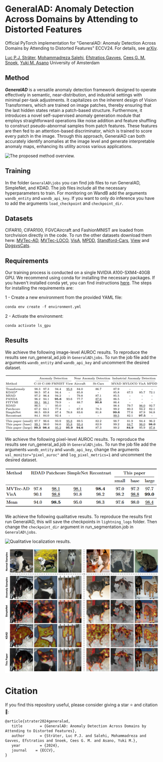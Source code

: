 # GeneralAD: Anomaly Detection Across Domains by Attending to Distorted Features

Official PyTorch implementation for "GeneralAD: Anomaly Detection Across Domains by Attending to Distorted Features" ECCV24. For details, see [arXiv](-).

[Luc P.J. Sträter](https://scholar.google.com/citations?user=tjKPuEsAAAAJ&hl=en), [Mohammadreza Salehi](https://scholar.google.com/citations?user=kpT3gcsAAAAJ&hl=en), [Efstratios Gavves](https://www.egavves.com/), [Cees G. M. Snoek](https://www.ceessnoek.info/), [Yuki M. Asano](https://yukimasano.github.io/)
University of Amsterdam


## Method
***GeneralAD*** is a versatile anomaly detection framework designed to operate effectively in semantic, near-distribution, and industrial settings with minimal per-task adjustments. It capitalizes on the inherent design of Vision Transformers, which are trained on image patches, thereby ensuring that the last hidden states retain a patch-based structure. Furthermore, it introduces a novel self-supervised anomaly generation module that employs straightforward operations like noise addition and feature shuffling to construct pseudo-abnormal samples from patch features. These features are then fed to an attention-based discriminator, which is trained to score every patch in the image. Through this approach, GeneralAD can both accurately identify anomalies at the image level and generate interpretable anomaly maps, enhancing its utility across various applications.

![The proposed method overview. ](images/method.png)

## Training
<a name="training"> </a>
In the folder `GeneralAD\jobs` you can find job files to run GeneralAD, SimpleNet, and KDAD. The job files include all the necessary hyperparameters to train. For monitoring on WandB add the arguments `wandb_entity` and `wandb_api_key`. If you want to only do inference you have to add the arguments `load_checkpoint` and `checkpoint_dir`. 


## Datasets
CIFAR10, CIFAR100, FGVCAircraft and FashionMNIST are loaded from torchvision directly in the code. To run the other datasets download them here: [MVTec-AD](https://www.mvtec.com/company/research/datasets/mvtec-ad), [MVTec-LOCO](https://www.mvtec.com/company/research/datasets/mvtec-loco), [VisA](https://amazon-visual-anomaly.s3.us-west-2.amazonaws.com/VisA_20220922.tar), [MPDD](https://vutbr-my.sharepoint.com/:f:/g/personal/xjezek16_vutbr_cz/EhHS_ufVigxDo3MC6Lweau0BVMuoCmhMZj6ddamiQ7-FnA?e=oHKCxI), [Standford-Cars](https://www.kaggle.com/datasets/jessicali9530/stanford-cars-dataset), [View](https://www.kaggle.com/datasets/puneet6060/intel-image-classification) and [DogsvsCats](https://www.kaggle.com/c/dogs-vs-cats). 

## Requirements

<a name="requirements"> </a>

Our training process is conducted on a single NVIDIA A100-SXM4-40GB GPU. We recommend using conda for installing the necessary packages. If you haven't installed conda yet, you can find instructions [here](https://www.anaconda.com/download). The steps for installing the requirements are:

1 - Create a new environment from the provided YAML file:

```python
conda env create -f environment.yml
```

2 - Activate the environment:

```
conda activate ls_gpu
```

## Results

We achieve the following image-level AUROC results. To reproduce the results see run_general_ad.job in `GeneralAD\jobs`. To run the job file add the arguments `wandb_entity` and `wandb_api_key` and uncomment the desired dataset.

![Image-level AUROC results](images/image_results.png)

We achieve the following pixel-level AUROC results. To reproduce the results see run_general_ad.job in `GeneralAD\jobs`. To run the job file add the arguments `wandb_entity` and `wandb_api_key`, change the arguments `val_monitor="pixel_auroc"` and `log_pixel_metrics=1` and uncomment the desired dataset.

![Pixel-level AUROC results](images/pixel_results.png)

We achieve the following qualitative results. To reproduce the results first run GeneralAD, this will save the checkpoints in `lightning_logs` folder. Then change the `checkpoint_dir` argument in run_segmentation.job in `GeneralAD\jobs`.

![Qualitative localization results.](images/localization.png)

![Qualitative localization comparison.](images/comparison.jpg)

# Citation

<a name="citation"> </a>

If you find this repository useful, please consider giving a star ⭐ and citation 📣:
``` 
@article{strater2024generalad,
   title        = {GeneralAD: Anomaly Detection Across Domains by Attending to Distorted Features},
   author       = {Sträter, Luc P.J. and Salehi, Mohammadreza and Gavves, Efstratios and Snoek, Cees G. M. and Asano, Yuki M.},
   year         = {2024},
   journal    = {ECCV},
}
```
